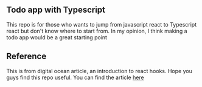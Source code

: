 ## Todo app with Typescript

This repo is for those who wants to jump from javascript react to Typescript react but don't know where to start from. In my opinion, I think making a todo app would be a great starting point

## Reference

This is from digital ocean article, an introduction to react hooks. Hope you guys find this repo useful.
You can find the article [here](https://www.digitalocean.com/community/tutorials/how-to-build-a-react-to-do-app-with-react-hooks)
